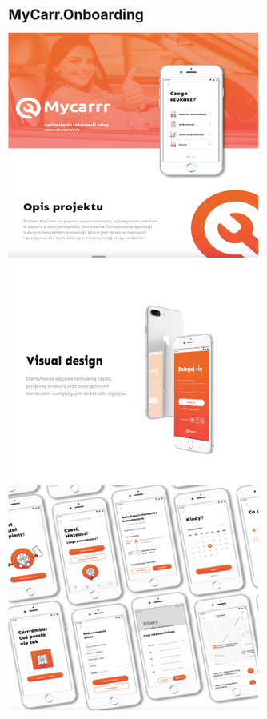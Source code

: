 # MyCarr.Onboarding

<img src="MyCarrr.01.png" width="500" height="450" >
<img src="MyCarrr.02.png" width="500" height="450" >
<img src="MyCarrr.03.png" width="500" height="450" >
